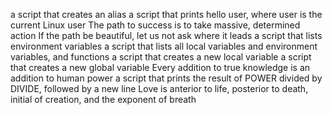 a script that creates an alias
a script that prints hello user, where user is the current Linux user
The path to success is to take massive, determined action
If the path be beautiful, let us not ask where it leads
a script that lists environment variables
a script that lists all local variables and environment variables, and functions
a script that creates a new local variable
 a script that creates a new global variable
Every addition to true knowledge is an addition to human power
a script that prints the result of POWER divided by DIVIDE, followed by a new line
Love is anterior to life, posterior to death, initial of creation, and the exponent of breath
